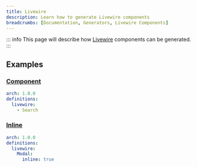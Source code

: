 ```yaml
---
title: Livewire
description: Learn how to generate Livewire components
breadcrumbs: [Documentation, Generators, Livewire Components]
---
```


::: info
This page will describe how [Livewire](https://laravel-livewire.com/) components can be generated.
:::

## Examples

### [Component](https://laravel-livewire.com/docs/2.x/making-components)

```yaml
arch: 1.0.0
definitions:
  livewire:
    - Search
```

### [Inline](https://laravel-livewire.com/docs/2.x/making-components#inline-components)

```yaml
arch: 1.0.0
definitions:
  livewire:
    Modal:
      inline: true
```
